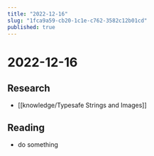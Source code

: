 ```yaml
---
title: "2022-12-16"
slug: "1fca9a59-cb20-1c1e-c762-3582c12b01cd"
published: true
---
```


# 2022-12-16

## Research

- [[knowledge/Typesafe Strings and Images]]

## Reading

- do something